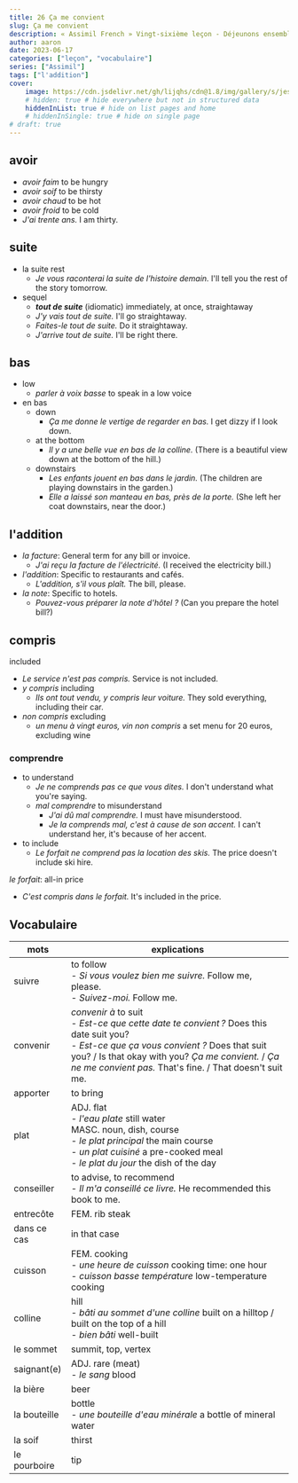 ```yaml
---
title: 26 Ça me convient
slug: Ça me convient
description: « Assimil French » Vingt-sixième leçon - Déjeunons ensemble (suite)
author: aaron
date: 2023-06-17
categories: ["leçon", "vocabulaire"]
series: ["Assimil"]
tags: ["l'addition"]
cover: 
    image: https://cdn.jsdelivr.net/gh/lijqhs/cdn@1.8/img/gallery/s/jeshoots-com-TWRCH-GaKr4-unsplash.jpg
    # hidden: true # hide everywhere but not in structured data
    hiddenInList: true # hide on list pages and home
    # hiddenInSingle: true # hide on single page
# draft: true
---
```


## avoir

- *avoir faim* to be hungry
- *avoir soif* to be thirsty
- *avoir chaud* to be hot
- *avoir froid* to be cold
- *J'ai trente ans.* I am thirty.

## suite

- la suite rest 
  - *Je vous raconterai la suite de l'histoire demain.* I'll tell you the rest of the story tomorrow. 
- sequel
  - ***tout de suite*** (idiomatic) immediately, at once, straightaway
  - *J'y vais tout de suite.* I'll go straightaway.
  - *Faites-le tout de suite.* Do it straightaway.
  - *J'arrive tout de suite.* I'll be right there.

## bas

- low 
  - *parler à voix basse* to speak in a low voice 
- en bas
  - down
    - *Ça me donne le vertige de regarder en bas.* I get dizzy if I look down.
  - at the bottom
    - *Il y a une belle vue en bas de la colline.* (There is a beautiful view down at the bottom of the hill.)
  - downstairs
    - *Les enfants jouent en bas dans le jardin.* (The children are playing downstairs in the garden.)
    - *Elle a laissé son manteau en bas, près de la porte.* (She left her coat downstairs, near the door.)

## l'addition

- *la facture*: General term for any bill or invoice.
  - *J'ai reçu la facture de l'électricité.* (I received the electricity bill.)
- *l'addition*: Specific to restaurants and cafés.
  - *L'addition, s'il vous plaît.* The bill, please.
- *la note*: Specific to hotels.
  - *Pouvez-vous préparer la note d'hôtel ?* (Can you prepare the hotel bill?)

## compris

included 

- *Le service n'est pas compris.* Service is not included.
- *y compris* including
  - *Ils ont tout vendu, y compris leur voiture.* They sold everything, including their car.
- *non compris* excluding
  - *un menu à vingt euros, vin non compris* a set menu for 20 euros, excluding wine

### comprendre

- to understand
  - *Je ne comprends pas ce que vous dites.* I don't understand what you're saying.
  - *mal comprendre* to misunderstand
    - *J'ai dû mal comprendre.* I must have misunderstood.
    - *Je la comprends mal, c'est à cause de son accent.* I can't understand her, it's because of her accent.
- to include
  - *Le forfait ne comprend pas la location des skis.* The price doesn't include ski hire.

*le forfait*: all-in price
- *C'est compris dans le forfait.* It's included in the price.

## Vocabulaire

| mots | explications |
| ---- | ---- |
| suivre | to follow <br> - *Si vous voulez bien me suivre.* Follow me, please. <br> - *Suivez-moi.* Follow me. |
| convenir | *convenir à* to suit <br> - *Est-ce que cette date te convient ?* Does this date suit you? <br> - *Est-ce que ça vous convient ?* Does that suit you? / Is that okay with you? *Ça me convient.* / *Ça ne me convient pas.* That's fine. / That doesn't suit me. | 
| apporter | to bring |
| plat | ADJ. flat <br> - *l'eau plate* still water <br> MASC. noun, dish, course <br> - *le plat principal* the main course <br> - *un plat cuisiné* a pre-cooked meal <br> - *le plat du jour* the dish of the day |
| conseiller | to advise, to recommend <br> - *Il m'a conseillé ce livre.* He recommended this book to me. |
| entrecôte | FEM. rib steak |
| dans ce cas | in that case |
| cuisson | FEM. cooking <br> - *une heure de cuisson* cooking time: one hour <br> - *cuisson basse température* low-temperature cooking |
| colline | hill <br> - *bâti au sommet d'une colline* built on a hilltop / built on the top of a hill <br> - *bien bâti* well-built |
| le sommet | summit, top, vertex |
| saignant(e) | ADJ. rare (meat) <br> - *le sang* blood|
| la bière | beer |
| la bouteille | bottle <br> - *une bouteille d'eau minérale* a bottle of mineral water |
| la soif | thirst |
| le pourboire | tip |